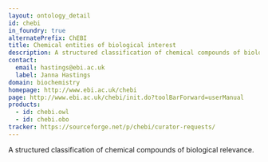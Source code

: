 ```yaml
---
layout: ontology_detail
id: chebi
in_foundry: true
alternatePrefix: ChEBI
title: Chemical entities of biological interest
description: A structured classification of chemical compounds of biological relevance.
contact: 
  email: hastings@ebi.ac.uk
  label: Janna Hastings
domain: biochemistry
homepage: http://www.ebi.ac.uk/chebi
page: http://www.ebi.ac.uk/chebi/init.do?toolBarForward=userManual
products: 
  - id: chebi.owl
  - id: chebi.obo
tracker: https://sourceforge.net/p/chebi/curator-requests/
---
```


A structured classification of chemical compounds of biological relevance.
